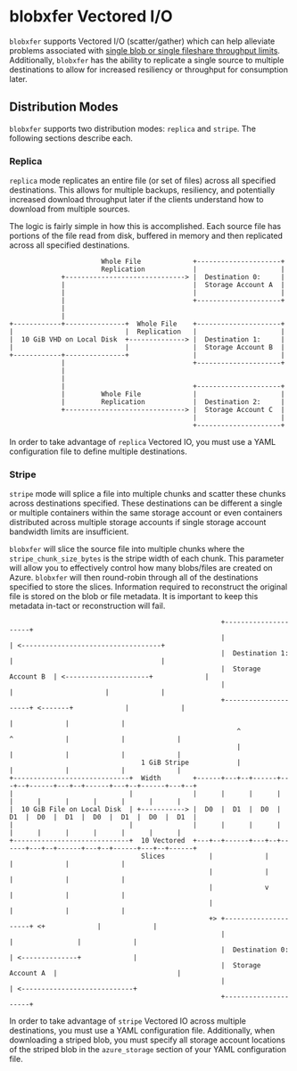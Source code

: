 # blobxfer Vectored I/O
`blobxfer` supports Vectored I/O (scatter/gather) which can help alleviate
problems associated with
[single blob or single fileshare throughput limits](https://docs.microsoft.com/en-us/azure/storage/storage-scalability-targets).
Additionally, `blobxfer` has the ability to replicate a single source to
multiple destinations to allow for increased resiliency or throughput for
consumption later.

## Distribution Modes
`blobxfer` supports two distribution modes: `replica` and `stripe`. The
following sections describe each.

### Replica
`replica` mode replicates an entire file (or set of files) across all
specified destinations. This allows for multiple backups, resiliency,
and potentially increased download throughput later if the clients understand
how to download from multiple sources.

The logic is fairly simple in how this is accomplished. Each source file
has portions of the file read from disk, buffered in memory and then
replicated across all specified destinations.

```
                       Whole File             +---------------------+
                       Replication            |                     |
             +------------------------------> |  Destination 0:     |
             |                                |  Storage Account A  |
             |                                |                     |
             |                                +---------------------+
             |
             |
+------------+---------------+  Whole File    +---------------------+
|                            |  Replication   |                     |
|  10 GiB VHD on Local Disk  +--------------> |  Destination 1:     |
|                            |                |  Storage Account B  |
+------------+---------------+                |                     |
             |                                +---------------------+
             |
             |
             |                                +---------------------+
             |         Whole File             |                     |
             |         Replication            |  Destination 2:     |
             +------------------------------> |  Storage Account C  |
                                              |                     |
                                              +---------------------+
```

In order to take advantage of `replica` Vectored IO, you must use a YAML
configuration file to define multiple destinations.

### Stripe
`stripe` mode will splice a file into multiple chunks and scatter these
chunks across destinations specified. These destinations can be different
a single or multiple containers within the same storage account or even
containers distributed across multiple storage accounts if single storage
account bandwidth limits are insufficient.

`blobxfer` will slice the source file into multiple chunks where the
`stripe_chunk_size_bytes` is the stripe width of each chunk. This parameter
will allow you to effectively control how many blobs/files are created on
Azure. `blobxfer` will then round-robin through all of the destinations
specified to store the slices. Information required to reconstruct the
original file is stored on the blob or file metadata. It is important to
keep this metadata in-tact or reconstruction will fail.

```
                                                     +---------------------+
                                                     |                     | <-----------------------------------+
                                                     |  Destination 1:     |                                     |
                                                     |  Storage Account B  | <---------------------+             |
                                                     |                     |                       |             |
                                                     +---------------------+ <-------+             |             |
                                                                                     |             |             |
                                                         ^             ^             |             |             |
                                                         |             |             |             |             |
                                 1 GiB Stripe            |             |             |             |             |
+-----------------------------+  Width        +------+---+--+------+---+--+------+---+--+------+---+--+------+---+--+
|                             |               |      |      |      |      |      |      |      |      |      |      |
|  10 GiB File on Local Disk  | +-----------> |  D0  |  D1  |  D0  |  D1  |  D0  |  D1  |  D0  |  D1  |  D0  |  D1  |
|                             |               |      |      |      |      |      |      |      |      |      |      |
+-----------------------------+  10 Vectored  +---+--+------+---+--+------+---+--+------+---+--+------+---+--+------+
                                 Slices           |             |             |             |             |
                                                  |             |             |             |             |
                                                  |             v             |             |             |
                                                  |                           |             |             |
                                                  +> +---------------------+ <+             |             |
                                                     |                     |                |             |
                                                     |  Destination 0:     | <--------------+             |
                                                     |  Storage Account A  |                              |
                                                     |                     | <----------------------------+
                                                     +---------------------+
```

In order to take advantage of `stripe` Vectored IO across multiple
destinations, you must use a YAML configuration file. Additionally, when
downloading a striped blob, you must specify all storage account locations
of the striped blob in the `azure_storage` section of your YAML
configuration file.

